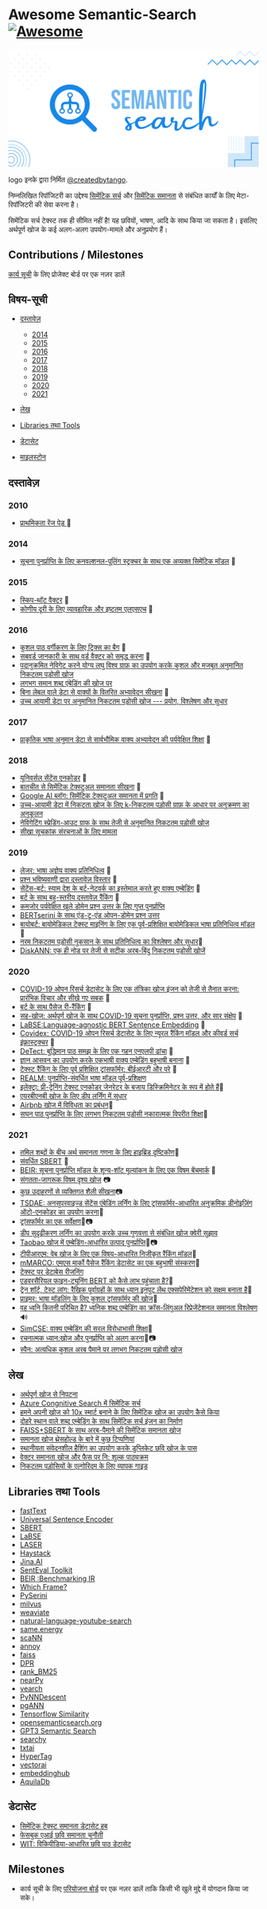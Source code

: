 Awesome Semantic-Search [![Awesome](https://awesome.re/badge.svg)](https://awesome.re)
======================================================================================

<img src ="logo.svg" />

logo इनके द्वारा निर्मित  [@createdbytango](https://instagram.com/createdbytango).

निम्नलिखित रिपॉजिटरी का उद्देश्य [सिमेंटिक
सर्च](https://en.wikipedia.org/wiki/Semantic_search) और [सिमेंटिक
समानता](http://nlpprogress.com/english/semantic_textual_similarity.html)
से संबंधित कार्यों के लिए मेटा-रिपॉजिटरी की सेवा करना है।

सिमेंटिक सर्च टेक्स्ट तक ही सीमित नहीं है! यह छवियों, भाषण, आदि के साथ
किया जा सकता है। इसलिए अर्थपूर्ण खोज के कई अलग-अलग उपयोग-मामले और
अनुप्रयोग हैं।

Contributions / Milestones
--------------------------

[कार्य
सूची](https://github.com/Agrover112/awesome-semantic-search/projects/1)
के लिए प्रोजेक्ट बोर्ड पर एक नज़र डालें

विषय-सूची
---------

-   [दस्तावेज़](#papers)
    -   [2014](#2014)
    -   [2015](#2015)
    -   [2016](#2016)
    -   [2017](#2017)
    -   [2018](#2018)
    -   [2019](#2019)
    -   [2020](#2020)
    -   [2021](#2021)
    
-   [लेख](#articles)
-   [Libraries तथा Tools](#libraries-and-tools)
-   [डेटासेट](#datasets)
-   [माइलस्टोन](#milestones)

दस्तावेज़
---------

### 2010

-   [प्राथमिकता रेंज पेड़ ](https://arxiv.org/abs/1009.3527)
    📄

### 2014

-   [सूचना पुनर्प्राप्ति के लिए कनवल्शनल-पूलिंग स्ट्रक्चर के साथ एक
    अव्यक्त सिमेंटिक
    मॉडल](https://www.microsoft.com/en-us/research/wp-content/uploads/2016/02/cikm2014_cdssm_final.pdf)
    📄

### 2015

-   [स्किप-थॉट वैक्टर](https://arxiv.org/pdf/1506.06726.pdf) 📄
-   [कोणीय दूरी के लिए व्यावहारिक और इष्टतम एलएसएच](https://proceedings.neurips.cc/paper/2015/hash/2823f4797102ce1a1aec05359cc16dd9-Abstract.html) 📄

### 2016

-   [कुशल पाठ वर्गीकरण के लिए ट्रिक्स का
    बैग](https://arxiv.org/abs/1607.01759) 📄
-   [सबवर्ड जानकारी के साथ वर्ड वैक्टर को समृद्ध
    करना](https://arxiv.org/abs/1607.04606) 📄
-   [पदानुक्रमित नेविगेट करने योग्य लघु विश्व ग्राफ़ का उपयोग करके कुशल
    और मजबूत अनुमानित निकटतम पड़ोसी
    खोज](https://arxiv.org/abs/1603.09320)
-   [लगभग समान शब्द एंबेडिंग की खोज
    पर](https://www.aclweb.org/anthology/P16-1214.pdf)
-   [बिना लेबल वाले डेटा से वाक्यों के वितरित अभ्यावेदन सीखना](https://arxiv.org/abs/1602.03483) 📄
-   [उच्च आयामी डेटा पर अनुमानित निकटतम पड़ोसी खोज --- प्रयोग, विश्लेषण और सुधार](https://arxiv.org/abs/1610.02455)

### 2017

-   [प्राकृतिक भाषा अनुमान डेटा से सार्वभौमिक वाक्य अभ्यावेदन की
    पर्यवेक्षित
    शिक्षा](https://research.fb.com/wp-content/uploads/2017/09/emnlp2017.pdf)
    📄

### 2018

-   [यूनिवर्सल सेंटेंस एनकोडर](https://arxiv.org/pdf/1803.11175.pdf) 📄
-   [बातचीत से सिमेंटिक टेक्स्टुअल समानता
    सीखना](https://arxiv.org/pdf/1804.07754.pdf) 📄
-   [Google AI ब्लॉग: सिमेंटिक टेक्स्टुअल समानता में
    प्रगति](https://ai.googleblog.com/2018/05/advances-in-semantic-textual-similarity.html)
    📄
-   [उच्च-आयामी डेटा में निकटता खोज के लिए k-निकटतम पड़ोसी ग्राफ़ के
    आधार पर अनुक्रमण का अनुकूलन](https://arxiv.org/abs/1810.07355)
-   [नेविगेटिंग स्प्रेडिंग-आउट ग्राफ के साथ तेजी से अनुमानित निकटतम पड़ोसी खोज](http://www.vldb.org/pvldb/vol12/p461-fu.pdf)
-   [सीखा सूचकांक संरचनाओं के लिए मामला](https://dl.acm.org/doi/10.1145/3183713.3196909)

### 2019

-   [लेजर: भाषा अज्ञेय वाक्य
    प्रतिनिधित्व](https://engineering.fb.com/2019/01/22/ai-research/laser-multilingual-sentence-embeddings/)
    📄
-   [प्रश्न भविष्यवाणी द्वारा दस्तावेज़
    विस्तार](https://arxiv.org/abs/1904.08375) 📄
-   [सेंटेंस-बर्ट: स्याम देश के बर्ट-नेटवर्क का इस्तेमाल करते हुए वाक्य
    एम्बेडिंग](https://arxiv.org/pdf/1908.10084.pdf) 📄
-   [बर्ट के साथ बहु-स्तरीय दस्तावेज़
    रैंकिंग](https://arxiv.org/abs/1910.14424) 📄
-   [कमजोर पर्यवेक्षित खुले डोमेन प्रश्न उत्तर के लिए गुप्त पुनर्प्राप्ति](https://arxiv.org/abs/1906.00300)
-   [BERTserini के साथ एंड-टू-एंड ओपन-डोमेन प्रश्न उत्तर](https://www.aclweb.org/anthology/N19-4013/)
-   [बायोबर्ट: बायोमेडिकल टेक्स्ट माइनिंग के लिए एक पूर्व-प्रशिक्षित बायोमेडिकल भाषा प्रतिनिधित्व मॉडल](https://arxiv.org/abs/1901.08746)📄
-   [नरम निकटतम पड़ोसी नुकसान के साथ प्रतिनिधित्व का विश्लेषण और सुधार](https://arxiv.org/pdf/1902.01889.pdf):camera_flash:
-   [DiskANN: एक ही नोड पर तेजी से सटीक अरब-बिंदु निकटतम पड़ोसी खोजें](https://proceedings.neurips.cc/paper/2019/file/09853c7fb1d3f8ee67a61b6bf4a7f8e6-Paper.pdf)

### 2020

-   [COVID-19 ओपन रिसर्च डेटासेट के लिए एक तंत्रिका खोज इंजन को तेजी से
    तैनात करना: प्रारंभिक विचार और सीखे गए
    सबक](https://arxiv.org/abs/2004.05125) 📄
-   [बर्ट के साथ पैसेज री-रैंकिंग](https://arxiv.org/pdf/1901.04085.pdf)
    📄
-   [सह-खोज: अर्थपूर्ण खोज के साथ COVID-19 सूचना पुनर्प्राप्ति, प्रश्न
    उत्तर, और सार संक्षेप](https://arxiv.org/pdf/2006.09595.pdf) 📄
-   [LaBSE:Language-agnostic BERT Sentence
    Embedding](https://arxiv.org/abs/2007.01852) 📄
-   [Covidex: COVID-19 ओपन रिसर्च डेटासेट के लिए न्यूरल रैंकिंग मॉडल और
    कीवर्ड सर्च इंफ्रास्ट्रक्चर](https://arxiv.org/abs/2007.07846) 📄
-   [DeTect: बुद्धिमान पाठ समझ के लिए एक गहन एनएलपी
    ढांचा](https://engineering.linkedin.com/blog/2020/open-sourcing-detext)
    📄
-   [ज्ञान आसवन का उपयोग करके एकभाषी वाक्य एम्बेडिंग बहुभाषी
    बनाना](https://arxiv.org/pdf/2004.09813.pdf) 📄
-   [टेक्स्ट रैंकिंग के लिए पूर्व प्रशिक्षित ट्रांसफॉर्मर: बीईआरटी और
    परे](https://arxiv.org/abs/2010.06467) 📄
-   [REALM: पुनर्प्राप्ति-संवर्धित भाषा मॉडल पूर्व-प्रशिक्षण](https://arxiv.org/abs/2002.08909)
-   [इलेक्ट्रा: प्री-ट्रेनिंग टेक्स्ट एनकोडर जेनरेटर के बजाय डिस्क्रिमिनेटर के रूप में होते हैं](https://openreview.net/pdf?id=r1xMH1BtvB)📄
-   [एयरबीएनबी खोज के लिए डीप लर्निंग में सुधार](https://arxiv.org/pdf/2002.05515)
-   [Airbnb खोज में विविधता का प्रबंधन](https://arxiv.org/abs/2004.02621)📄
-   [सघन पाठ पुनर्प्राप्ति के लिए लगभग निकटतम पड़ोसी नकारात्मक विपरीत शिक्षा](https://arxiv.org/abs/2007.00808v1)📄

### 2021

-   [तमिल शब्दों के बीच अर्थ समानता गणना के लिए हाइब्रिड दृष्टिकोण](https://www.researchgate.net/publication/350112163_Hybrid_approach_for_semantic_similarity_calculation_between_Tamil_words):page_facing_up:
-   [संवर्धित SBERT](https://arxiv.org/pdf/2010.08240.pdf) 📄
-   [BEIR: सूचना पुनर्प्राप्ति मॉडल के शून्य-शॉट मूल्यांकन के लिए एक
    विषम बेंचमार्क](https://arxiv.org/abs/2104.08663) 📄
-   [संगतता-जागरूक विषम दृश्य खोज](https://arxiv.org/abs/2105.06047) 📷
-   [कुछ उदाहरणों से व्यक्तिगत शैली सीखना](https://chuanenlin.com/personalstyle/)📷
-   [TSDAE: अनसुपरवाइज्ड सेंटेंस एंबेडिंग लर्निंग के लिए ट्रांसफॉर्मर-आधारित अनुक्रमिक डीनोइज़िंग ऑटो-एनकोडर का उपयोग करना](https://arxiv.org/abs/2104.06979)📄
-   [ट्रांसफॉर्मर का एक सर्वेक्षण](https://arxiv.org/abs/2106.04554)📄📷
-   [डीप सुदृढीकरण लर्निंग का उपयोग करके उच्च गुणवत्ता से संबंधित खोज क्वेरी सुझाव](https://arxiv.org/abs/2108.04452v1)
-   [Taobao खोज में एम्बेडिंग-आधारित उत्पाद पुनर्प्राप्ति](https://arxiv.org/pdf/2106.09297.pdf)📄📷
-   [टीपीआरएम: वेब खोज के लिए एक विषय-आधारित निजीकृत रैंकिंग मॉडल](https://arxiv.org/abs/2108.06014)📄
-   [mMARCO: एमएस मार्को पैसेज रैंकिंग डेटासेट का एक बहुभाषी संस्करण](https://arxiv.org/abs/2108.13897)📄
-   [टेक्स्ट पर डेटाबेस रीजनिंग](https://aclanthology.org/2021.acl-long.241.pdf)
-   [एडवरसैरियल फाइन-ट्यूनिंग BERT को कैसे लाभ पहुंचाता है?](https://arxiv.org/abs/2108.13602):page_facing_up:
-   [ट्रेन शॉर्ट, टेस्ट लांग: रैखिक पूर्वाग्रहों के साथ ध्यान इनपुट लेंथ एक्सपेरिमेंटेशन को सक्षम बनाता है](https://arxiv.org/abs/2108.12409):page_facing_up:
-   [प्राइमर: भाषा मॉडलिंग के लिए कुशल ट्रांसफॉर्मर की खोज](https://arxiv.org/abs/2109.08668)📄
-   [वह ध्वनि कितनी परिचित है? ध्वनिक शब्द एम्बेडिंग का क्रॉस-लिंगुअल रिप्रेजेंटेशनल समानता विश्लेषण](https://arxiv.org/pdf/2109.10179.pdf):loud_sound:
-   [SimCSE: वाक्य एम्बेडिंग की सरल विरोधाभासी शिक्षा](https://arxiv.org/abs/2104.08821#):page_facing_up:
-   [रचनात्मक ध्यान:खोज और पुनर्प्राप्ति को अलग करना](https://arxiv.org/abs/2110.09419)📄📷
-   [स्पैन: अत्यधिक कुशल अरब पैमाने पर लगभग निकटतम पड़ोसी खोज](https://arxiv.org/abs/2111.08566)

लेख
-------
- [अर्थपूर्ण खोज से निपटना](https://adityamalte.substack.com/p/tackle-semantic-search/)
- [Azure Congnitive Search में सिमेंटिक सर्च](https://docs.microsoft.com/en-us/azure/search/semantic-search-overview)
- [हमने अपनी खोज को 10x स्मार्ट बनाने के लिए सिमेंटिक खोज का उपयोग कैसे किया](https://zilliz.com/blog/How-we-used-semantic-search-to-make-our-search-10-x-smarter/)
- [दोहरे स्थान वाले शब्द एम्बेडिंग के साथ सिमेंटिक सर्च इंजन का निर्माण](https://m.mage.ai/building-a-semantic-search-engine-with-dual-space-word-embeddings-f5a596eb6d90)
- [FAISS+SBERT के साथ अरब-पैमाने की सिमेंटिक समानता खोज](https://towardsdatascience.com/billion-scale-semantic-similarity-search-with-faiss-sbert-c845614962e2)
- [समानता खोज थ्रेसहोल्ड के बारे में कुछ टिप्पणियां](https://greglandrum.github.io/rdkit-blog/similarity/reference/2021/05/26/similarity-threshold-observations1.html)
- [स्थानीयता संवेदनशील हैशिंग का उपयोग करके डुप्लिकेट छवि खोज के पास](https://keras.io/examples/vision/near_dup_search/)
- [वेक्टर समानता खोज और फैस पर नि: शुल्क पाठ्यक्रम](https://link.medium.com/HtFoFKlKvkb)
- [निकटतम पड़ोसियों के एल्गोरिदम के लिए व्यापक गाइड](https://link.medium.com/V62Z8drvEkb)

Libraries तथा Tools
-------------------

-   [fastText](https://fasttext.cc/)
-   [Universal Sentence
    Encoder](https://tfhub.dev/google/universal-sentence-encoder/4)
-   [SBERT](https://www.sbert.net/)
-   [LaBSE](https://tfhub.dev/google/LaBSE/2)
-   [LASER](https://github.com/facebookresearch/LASER)
-   [Haystack](https://github.com/deepset-ai/haystack/)
-   [Jina.AI](https://jina.ai/)
-   [SentEval
    Toolkit](https://github.com/facebookresearch/SentEval?utm_source=catalyzex.com)
-   [BEIR :Benchmarking IR](https://github.com/UKPLab/beir)
-   [Which Frame?](http://whichframe.com/)
-   [PySerini](https://github.com/castorini/pyserini)
-   [milvus](https://www.milvus.io/)
-   [weaviate](https://github.com/semi-technologies/weaviate)
-   [natural-language-youtube-search](https://github.com/haltakov/natural-language-youtube-search)
-   [same.energy](https://www.same.energy/about)
-   [scaNN](https://github.com/google-research/google-research/tree/master/scann)
-   [annoy](https://github.com/spotify/annoy)
-   [faiss](https://github.com/facebookresearch/faiss)
-   [DPR](https://github.com/facebookresearch/DPR)
-   [rank\_BM25](https://github.com/dorianbrown/rank_bm25)
-   [nearPy](http://pixelogik.github.io/NearPy/)
-   [vearch](https://github.com/vearch/vearch)
-   [PyNNDescent](https://github.com/lmcinnes/pynndescent)
-   [pgANN](https://github.com/netrasys/pgANN)
-   [Tensorflow Similarity](https://github.com/tensorflow/similarity)
-   [opensemanticsearch.org](https://www.opensemanticsearch.org/)
-   [GPT3 Semantic Search](https://gpt3demo.com/category/semantic-search)
-   [searchy](https://github.com/lubianat/searchy)
-   [txtai](https://github.com/neuml/txtai)
-   [HyperTag](https://github.com/Ravn-Tech/HyperTag)
-   [vectorai](https://github.com/vector-ai/vectorai)
-   [embeddinghub](https://github.com/featureform/embeddinghub)
-   [AquilaDb](https://github.com/Aquila-Network/AquilaDB)

डेटासेट
-------

- [सिमेंटिक टेक्स्ट समानता डेटासेट
    हब](https://github.com/brmson/dataset-sts)
- [फेसबुक एआई छवि समानता चुनौती](https://www.drivendata.org/competitions/79/competition-image-similarity-1-dev/?fbclid=IwAR31vRV0EdxRdrxtPy12neZtBJQ0H9qdLHm8Wl2DjHY09PtQdn1nEEIJVUo)
- [WIT: विकिपीडिया-आधारित छवि पाठ डेटासेट](https://github.com/google-research-datasets/wit)


Milestones
-------

- कार्य सूची के लिए [परियोजना बोर्ड](https://github.com/Agrover112/awesome-semantic-search/projects/1) पर एक नज़र डालें ताकि किसी भी खुले मुद्दे में योगदान किया जा सके।
